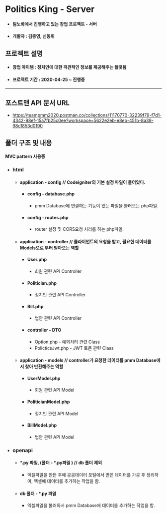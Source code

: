 # Politics King - Server 
  - #### 팀노바에서 진행하고 있는 창업 프로젝트 - 서버
  - #### 개발자 : 김종영, 신동휘

## 프로젝트 설명
  - #### 창업 아이템 : 정치인에 대한 객관적인 정보를 제공해주는 플랫폼
  - #### 프로젝트 기간 : 2020-04-25 ~ 진행중
----------------------------------------------------------------------------------------------------------------------------------------

## 포스트맨 API 문서 URL
* https://teampmm2020.postman.co/collections/11170770-32239f79-f7d1-4342-98ef-15a7fb25c0ee?workspace=5622e2eb-e8eb-451b-8a39-98c1853d0190

## 폴더 구조 및 내용
  #### MVC pattern 사용중
- ### html
  - #### application - config // Codeigniter의 기본 설정 파일이 들어있다.
    
    - #### config - database.php
      - pmm Database에 연결하는 기능이 있는 파일을 불러오는 php파일.
      
    - #### config - routes.php
      - router 설정 및 CORS요청 처리를 하는 php파일.
  
  - #### application - controller // 클라이언트의 요청을 받고, 필요한 데이터를 Models으로 부터 받아오는 역할
    
    - #### User.php
      - 회원 관련 API Controller
    
    - #### Politician.php
      - 정치인 관련 API Controller
    
    - #### Bill.php
      - 법안 관련 API Controller

    - #### controller - DTO
      - Option.php - 예외처리 관련 Class
      - PolicticsJwt.php - JWT 토큰 관련 Class
  
  - #### application - models // controller가 요청한 데이터를 pmm Database에서 찾아 반환해주는 역할

    - #### UserModel.php
      - 회원 관련 API Model
    
    - #### PoliticianModel.php
      - 정치인 관련 API Model
    
    - #### BillModel.php
      - 법안 관련 API Model


- ### openapi
  - #### *.py 파일, (폴더  - *.py파일 ) // db 폴더 제외
    - 엑셀파일을 만든 후에 공공데이터 포털에서 받은 데이터를 가공 후 정리하여, 엑셀에 데이터를 추가하는 작업을 함.
  
  - #### db 폴더 - *.py 파일    
    - 엑셀파일을 불러와서 pmm Database에 데이터를 추가하는 작업을 함.
